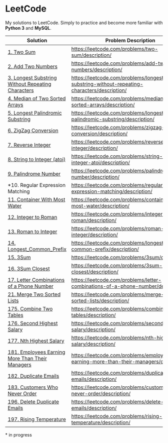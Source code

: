 # LeetCode
My solutions to LeetCode. Simply to practice and become more familiar with __Python 3__ and __MySQL__.

Solution | Problem Description
--- | ---
[1. Two Sum](/Algorithms/0001_Two_Sum.py) | https://leetcode.com/problems/two-sum/description/
[2. Add Two Numbers](/Algorithms/0002_Add_Two_Numbers.py) | https://leetcode.com/problems/add-two-numbers/description/
[3. Longest Substring Without Repeating Characters](/Algorithms/0003_Longest_Substring_Without_Repeating_Characters.py) | https://leetcode.com/problems/longest-substring-without-repeating-characters/description/
[4. Median of Two Sorted Arrays](/Algorithms/0004_Median_of_Two_Sorted_Arrays.py) | https://leetcode.com/problems/median-of-two-sorted-arrays/description/
[5. Longest Palindromic Substring](/Algorithms/0005_Longest_Palindromic_Substring.py) | https://leetcode.com/problems/longest-palindromic-substring/description/
[6. ZigZag Conversion](/Algorithms/0006_ZigZag_Conversion.py) | https://leetcode.com/problems/zigzag-conversion/description/
[7. Reverse Integer](/Algorithms/0007_Reverse_Integer.py) | https://leetcode.com/problems/reverse-integer/description/
[8. String to Integer (atoi)](/Algorithms/0008_String_to_Integer_(atoi).py) | https://leetcode.com/problems/string-to-integer-atoi/description/
[9. Palindrome Number](/Algorithms/0009_Palindrome_Number.py) | https://leetcode.com/problems/palindrome-number/description/
\*10. Regular Expression Matching | https://leetcode.com/problems/regular-expression-matching/description/
[11. Container With Most Water](/Algorithms/0011_Container_With_Most_Water.py) | https://leetcode.com/problems/container-with-most-water/description/
[12. Integer to Roman](/Algorithms/0012_Integer_to_Roman.py) | https://leetcode.com/problems/integer-to-roman/description/
[13. Roman to Integer](/Algorithms/0013_Roman_to_Integer.py) | https://leetcode.com/problems/roman-to-integer/description/
[14. Longest_Common_Prefix](/Algorithms/0014_Longest_Common_Prefix.py) | https://leetcode.com/problems/longest-common-prefix/description/
[15. 3Sum](/Algorithms/0015_3Sum.py) | https://leetcode.com/problems/3sum/description/
[16. 3Sum Closest](/Algorithms/0016_3Sum_Closest.py) | https://leetcode.com/problems/3sum-closest/description/
[17. Letter Combinations of a Phone Number](/Algorithms/0017_Letter_Combinations_of_a_Phone_Number.py) | https://leetcode.com/problems/letter-combinations-of-a-phone-number/description/
[21. Merge Two Sorted Lists](/Algorithms/0021_Merge_Two_Sorted_Lists.py) | https://leetcode.com/problems/merge-two-sorted-lists/description/
[175. Combine Two Tables](/Database/0175_Combine_Two_Tables.sql) | https://leetcode.com/problems/combine-two-tables/description/
[176. Second Highest Salary](/Database/0176_Second_Highest_Salary.sql) | https://leetcode.com/problems/second-highest-salary/description/
[177. Nth Highest Salary](/Database/0177_Nth_Highest_Salary.sql) | https://leetcode.com/problems/nth-highest-salary/description/
[181. Employees Earning More Than Their Managers](/Database/0181_Employees_Earning_More_Than_Their_Managers.sql) | https://leetcode.com/problems/employees-earning-more-than-their-managers/description/
[182. Duplicate Emails](/Database/0182_Duplicate_Emails.sql) | https://leetcode.com/problems/duplicate-emails/description/
[183. Customers Who Never Order](/Database/0183_Customers_Who_Never_Order.sql) | https://leetcode.com/problems/customers-who-never-order/description/
[196. Delete Duplicate Emails](/Database/0196_Delete_Duplicate_Emails.sql) | https://leetcode.com/problems/delete-duplicate-emails/description/
[197. Rising Temperature](/Database/0197_Rising_Temperature.sql) | https://leetcode.com/problems/rising-temperature/description/

\* in progress
